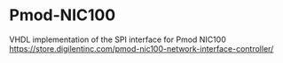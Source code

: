 # Pmod-NIC100
VHDL implementation of the SPI interface for Pmod NIC100 https://store.digilentinc.com/pmod-nic100-network-interface-controller/
